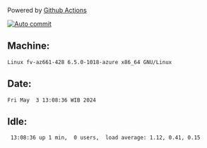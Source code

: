 Powered by [Github Actions](https://github.com/features/actions)

[![Auto commit](https://github.com/hiage/workstation/workflows/Auto%20commit/badge.svg)](https://github.com/hiage/workstation/actions?query=workflow%3A%22Auto+commit%22)

## Machine:
```
Linux fv-az661-428 6.5.0-1018-azure x86_64 GNU/Linux
```
## Date:
```
Fri May  3 13:08:36 WIB 2024
```
## Idle:
```
 13:08:36 up 1 min,  0 users,  load average: 1.12, 0.41, 0.15
```
